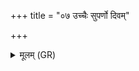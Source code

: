 +++
title = "०७ उच्चैः सुपर्णो दिवम्"

+++
<details><summary>मूलम् (GR)</summary>

उच्चैः सुपर्णो दिवम् उत् पतामुं  
प्रियं देवेभ्यो मा कृण्व्  
ऋषिभ्यः परि देहि माम् ।  
शुक्रं शुक्रेण भक्षया  
पिबन्तु सुकृतो मधु ॥
</details>